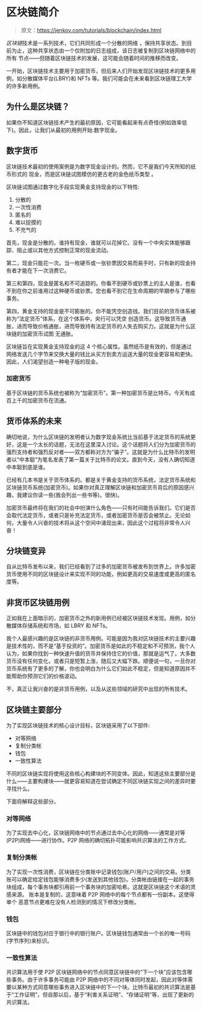 # 区块链简介

> 原文：<https://jenkov.com/tutorials/blockchain/index.html>

*区块链*技术是一系列技术，它们共同形成一个分散的网络 ，保持共享状态。到目前为止，这种共享状态由一个仅附加的日志组成，该日志被复制到区块链网络中的所有 节点——但随着区块链技术的发展，这可能会随着时间的推移而改变。

一开始，区块链技术主要用于加密货币，但后来人们开始发现区块链技术的更多用例，如分散媒体平台(LBRY)和 NFTs 等。我们可能会在未来看到区块链理工大学的许多新用例。

## 为什么是区块链？

如果你不知道区块链技术产生的最初原因，它可能看起来有点奇怪(例如效率低下)。因此，让我们从最初的用例开始:数字现金。

## 数字货币

区块链技术最初的使用案例是为数字现金设计的。然而，它不是我们今天所知的纸币形式的 现金，而是区块链试图模仿的更古老的金色纸币类型 。

区块链试图通过数字化手段实现黄金支持现金的以下特性:

1.  分散的
2.  一次性消费
3.  匿名的
4.  难以捉摸的
5.  不充气的

首先，现金是分散的。谁持有现金，谁就可以花掉它。没有一个中央实体能够跟踪、阻止或以其他方式控制正常的现金流动。

第二，现金只能花一次。当一枚硬币或一张钞票因交易而易手时，只有新的现金持有者才能在下一次消费它。

第三和第四，现金是匿名和不可追踪的。你看不到硬币或钞票上的主人是谁，也看不到在你之前谁用过这种硬币或钞票。您也看不到它在生命周期的早期参与了哪些事务。

第四，黄金支持的现金是不可膨胀的。你不能凭空创造钱。我们目前的货币体系被称为“法定货币”体系，在这个体系中，央行可以凭空 创造货币。这导致货币通胀，进而导致价格通胀，进而导致持有法定货币的人失去购买力。这就是为什么区块链的加密货币试图 无通胀。

区块链旨在实现黄金支持现金的这 4 个核心属性。虽然纸币是有效的，但是通过网络发送几个字节来交换大量的钱比从买方到卖方运送大量的现金更容易和更快。因此，人们渴望创造一种电子版的现金。

### 加密货币

基于区块链的货币系统也被称为“加密货币”。第一种加密货币是比特币。今天有成百上千的加密货币在流通。

## 货币体系的未来

确切地说，为什么区块链的发明者认为数字现金系统比当前基于法定货币的系统更好，这是一个太长的话题，无法在这里深入讨论。这个话题将人们分为加密货币的强烈支持者和强烈反对者——双方都称对方为“骗子”。这就是为什么比特币的发明者以“中本聪”为笔名发表了第一篇关于比特币的论文。直到今天，没有人确切知道中本聪到底是谁。

已经有几本书是关于货币体系的。都是关于黄金支持的货币系统，法定货币系统和区块链货币系统(加密货币)。如果你对真正理解区块链和加密货币背后的原因感兴趣，我建议你读一些(我会列出一些书等)。很快)。

加密货币最终将在我们的社会中扮演什么角色——只有时间能告诉我们。它们是否会取代法定货币，或者只是补充法定货币，或者加密货币是否会被禁止。无论如何，大量令人兴奋的技术将从这个空间中涌现出来，因此这个过程将非常令人兴奋！

## 分块链变异

自从比特币发布以来，我们已经看到了过多的加密货币被发布到世界上。许多加密货币使用不同的区块链设计来实现不同的功能，例如更高的交易速度或更高的匿名度等。

## 非货币区块链用例

正如我在上面暗示的，加密货币之外的新用例已经被区块链技术发现。用例，如分散媒体存储系统和市场，如 LBRY 和 NFTs。

我个人最感兴趣的是区块链的非货币用例。可能是因为我对区块链技术的主要兴趣是技术性的，而不是“基于投资的”。加密货币是如此的不稳定和不可预测，我个人认为，如果你找到一种快速升值的货币并保持住它的价值，那就是运气了。大多数货币没有任何变化，或者只是短暂上涨，随后又大幅下跌。顺便说一句，一旦你对货币系统有了更多的了解，你也会明白为什么它们如此不稳定，但是知道原因并不能帮助你预测它们的价格波动。

不，真正让我兴奋的是非货币用例，以及从这些领域的研究中出现的所有技术。

## 区块链主要部分

为了实现区块链技术的核心设计目标，区块链采用了以下部件:

*   对等网络
*   复制分类帐
*   钱包
*   一致性算法

不同的区块链实现将使用这些核心构建块的不同变体。因此，知道这些主要部分是什么——主要构建块——就更容易知道在尝试确定不同区块链实现之间的差异时要寻找什么。

下面将解释这些部分。

### 对等网络

为了实现去中心化，区块链网络中的节点通过去中心化的网络——通常是对等(P2P)网络——进行协作。P2P 网络的确切拓扑可能影响共识算法的工作方式。

### 复制分类帐

为了实现一次性消费，区块链在分类账中记录钱包(账户/用户)之间的交易。分类账可以确定给定钱包能够消费多少(发送到其他钱包)。分类帐由链接在一起的事务块组成，每个事务块都引用前一个事务块的加密哈希。这就是区块链这个术语的灵感来源。 账本是复制的，这意味着 P2P 网络中的每个节点都有一份副本。这使得单个 恶意节点更难在没有人检测到的情况下修改分类帐。

### 钱包

区块链中的钱包对应于银行中的银行账户。区块链钱包通常由一个长的唯一号码(字节序列)来标识。

### 一致性算法

共识算法用于使 P2P 区块链网络中的节点同意区块链中的“下一个块”应该包含哪些事务。由于许多事务可能由 P2P 网络中的不同对等体同时发起，因此对等体需要以某种方式同意哪些事务进入区块链中的下一个块。比特币最初的共识算法是基于“工作证明”，但自那以后，基于“利害关系证明”、“存储证明”等，出现了更新的共识算法。